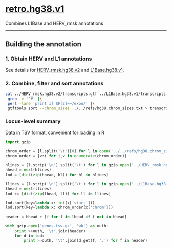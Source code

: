 # [retro.hg38.v1](http://genome.ucsc.edu/cgi-bin/hgTracks?db=hg38&hgct_customText=track%20name=retro.hg38.v1%20description=%27retro.hg38.v1%27%0Ahttps://github.com/mlbendall/telescope_annotation_db/raw/master/builds/retro.hg38.v1/transcripts.gtf)

Combines L1Base and HERV_rmsk annotations

-----

## Building the annotation


### 1. Obtain HERV and L1 annotations

See details for [HERV_rmsk.hg38.v2](../HERV_rmsk.hg38.v2/README.md) and [L1Base.hg38.v1](../L1Base.hg38.v1/README.md).


### 2. Combine, filter and sort annotations

```bash
cat ../HERV_rmsk.hg38.v2/transcripts.gtf ../L1Base.hg38.v1/transcripts.gtf |\
 grep -v '^#' |\
 perl -lane 'print if $F[2]=~/exon/' |\
 gtftools sort --chrom_sizes ../../refs/hg38.chrom_sizes.txt > transcripts.gtf

```

### Locus-level summary

Data in TSV format, convenient for loading in R

```python
import gzip

chrom_order = [l.split('\t')[0] for l in open('../../refs/hg38.chrom_sizes.txt', 'rU')]
chrom_order = {v:i for i,v in enumerate(chrom_order)}

hlines = (l.strip('\n').split('\t') for l in gzip.open('../HERV_rmsk.hg38.v2/genes.tsv.gz', 'rb'))
hhead = next(hlines)
lod = [dict(zip(hhead, hl)) for hl in hlines]

llines = (l.strip('\n').split('\t') for l in gzip.open('../L1Base.hg38.v1/genes.tsv.gz', 'rb'))
lhead = next(llines)
lod += [dict(zip(lhead, ll)) for ll in llines]

lod.sort(key=lambda x: int(x['start']))
lod.sort(key=lambda x: chrom_order[x['chrom']])

header = hhead + [f for f in lhead if f not in hhead]

with gzip.open('genes.tsv.gz', 'wb') as outh:
    print >>outh, '\t'.join(header)
    for d in lod:
        print >>outh, '\t'.join(d.get(f, '.') for f in header)
```